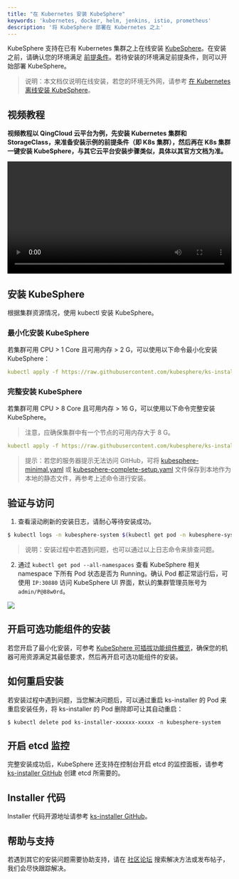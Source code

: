 ```yaml
---
title: "在 Kubernetes 安装 KubeSphere"
keywords: 'kubernetes, docker, helm, jenkins, istio, prometheus'
description: '将 KubeSphere 部署在 Kubernetes 之上'
---
```


KubeSphere 支持在已有 Kubernetes 集群之上在线安装 [KubeSphere](https://github.com/kubesphere/kubesphere)。在安装之前，请确认您的环境满足 [前提条件](../prerequisites)。若待安装的环境满足前提条件，则可以开始部署 KubeSphere。

> 说明：本文档仅说明在线安装，若您的环境无外网，请参考 [在 Kubernetes 离线安装 KubeSphere](https://kubesphere.com.cn/docs/v2.1/en/installation/install-on-k8s-airgapped/)。


## 视频教程

**视频教程以 QingCloud 云平台为例，先安装 Kubernetes 集群和 StorageClass，来准备安装示例的前提条件（即 K8s 集群），然后再在 K8s 集群一键安装 KubeSphere，与其它云平台安装步骤类似，具体以其官方文档为准。**

<video controls="controls" style="width: 100% !important; height: auto !important;">
  <source type="video/mp4" src="https://kubesphere-docs.pek3b.qingstor.com/website/%E5%85%A5%E9%97%A8%E6%95%99%E7%A8%8B/KSInstall_200P004C202002_install-kubesphere-on-k8s.mp4">
</video>

## 安装 KubeSphere

根据集群资源情况，使用 kubectl 安装 KubeSphere。

### 最小化安装 KubeSphere

若集群可用 CPU > 1 Core 且可用内存 > 2 G，可以使用以下命令最小化安装 KubeSphere：

```yaml
kubectl apply -f https://raw.githubusercontent.com/kubesphere/ks-installer/master/kubesphere-minimal.yaml
```
### 完整安装 KubeSphere

若集群可用 CPU > 8 Core 且可用内存 > 16 G，可以使用以下命令完整安装 KubeSphere。

> 注意，应确保集群中有一个节点的可用内存大于 8 G。

```yaml
kubectl apply -f https://raw.githubusercontent.com/kubesphere/ks-installer/master/kubesphere-complete-setup.yaml
```

> 提示：若您的服务器提示无法访问 GitHub，可将 [kubesphere-minimal.yaml](https://github.com/kubesphere/ks-installer/blob/master/kubesphere-minimal.yaml) 或 [kubesphere-complete-setup.yaml](https://github.com/kubesphere/ks-installer/blob/master/kubesphere-complete-setup.yaml) 文件保存到本地作为本地的静态文件，再参考上述命令进行安装。

## 验证与访问

1. 查看滚动刷新的安装日志，请耐心等待安装成功。

```bash
$ kubectl logs -n kubesphere-system $(kubectl get pod -n kubesphere-system -l app=ks-install -o jsonpath='{.items[0].metadata.name}') -f
```

> 说明：安装过程中若遇到问题，也可以通过以上日志命令来排查问题。

2. 通过 `kubectl get pod --all-namespaces` 查看 KubeSphere 相关 namespace 下所有 Pod 状态是否为 Running。确认 Pod 都正常运行后，可使用 `IP:30880` 访问 KubeSphere UI 界面，默认的集群管理员账号为 `admin/P@88w0rd`。

![](https://pek3b.qingstor.com/kubesphere-docs/png/20191020153911.png)

## 开启可选功能组件的安装

若您开启了最小化安装，可参考 [KubeSphere 可插拔功能组件概览](../pluggable-components)，确保您的机器可用资源满足其最低要求，然后再开启可选功能组件的安装。

## 如何重启安装

若安装过程中遇到问题，当您解决问题后，可以通过重启 ks-installer 的 Pod 来重启安装任务，将 ks-installer 的 Pod 删除即可让其自动重启：

```
$ kubectl delete pod ks-installer-xxxxxx-xxxxx -n kubesphere-system
```

## 开启 etcd 监控

完整安装成功后，KubeSphere 还支持在控制台开启 etcd 的监控面板，请参考 [ks-installer GitHub](https://github.com/kubesphere/ks-installer/tree/master) 创建 etcd 所需要的。

## Installer 代码

Installer 代码开源地址请参考 [ks-installer GitHub](https://github.com/kubesphere/ks-installer/tree/master)。

## 帮助与支持

若遇到其它的安装问题需要协助支持，请在 [社区论坛](https://kubesphere.com.cn/forum/) 搜索解决方法或发布帖子，我们会尽快跟踪解决。
